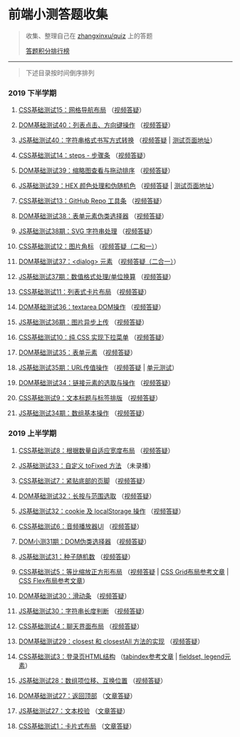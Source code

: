 # 前端小测答题收集

> 收集、整理自己在 [zhangxinxu/quiz](https://github.com/zhangxinxu/quiz/issues) 上的答题
>
> [答题积分排行榜](https://www.zhangxinxu.com/php/quiz)

---

> 下述目录按时间倒序排列

### 2019 下半学期

1. [CSS基础测试15：网格导航布局](https://github.com/wingmeng/front-end-quiz/issues/39)
  （[视频答疑](https://www.bilibili.com/video/av77516776)）

1. [DOM基础测试40：列表点击、方向键操作](https://github.com/wingmeng/front-end-quiz/issues/38)
  （[视频答疑](https://www.bilibili.com/video/av77516436)）

1. [JS基础测试40：字符串格式书写方式转换](https://github.com/wingmeng/front-end-quiz/issues/37)
  （[视频答疑](https://www.bilibili.com/video/av77516436) | [测试页面地址](http://quiz.xiliz.com/qunit40.html)）

1. [CSS基础测试14：steps - 步骤条](https://github.com/wingmeng/front-end-quiz/issues/36)
  （[视频答疑](https://www.bilibili.com/video/av75042558)）

1. [DOM基础测试39：缩略图查看与拖动排序](https://github.com/wingmeng/front-end-quiz/issues/35)
  （[视频答疑](https://www.bilibili.com/video/av74229607)）

1. [JS基础测试39：HEX 颜色处理和伪随机色](https://github.com/wingmeng/front-end-quiz/issues/34)
  （[视频答疑](https://www.bilibili.com/video/av73445271) | [测试页面地址](http://quiz.xiliz.com/qunit39.html)）

1. [CSS基础测试13：GitHub Repo 工具条](https://github.com/wingmeng/front-end-quiz/issues/33)
  （[视频答疑](https://www.bilibili.com/video/av73445027)）

1. [DOM基础测试38：表单元素伪类选择器](https://github.com/wingmeng/front-end-quiz/issues/32)
  （[视频答疑](https://www.bilibili.com/video/av71132928)）

1. [JS基础测试38期：SVG 字符串处理](https://github.com/wingmeng/front-end-quiz/issues/31)
  （[视频答疑](https://www.bilibili.com/video/av69279856)）

1. [CSS基础测试12：图片角标](https://github.com/wingmeng/front-end-quiz/issues/30)
  （[视频答疑（二和一）](https://www.bilibili.com/video/av68476064)）

1. [DOM基础测试37：&lt;dialog&gt; 元素](https://github.com/wingmeng/front-end-quiz/issues/29)
  （[视频答疑（二合一）](https://www.bilibili.com/video/av68476064)）

1. [JS基础测试37期：数值格式处理/单位换算](https://github.com/wingmeng/front-end-quiz/issues/28)
  （[视频答疑](https://www.bilibili.com/video/av66886926)）
  
1. [CSS基础测试11：列表式卡片布局](https://github.com/wingmeng/front-end-quiz/issues/27)
  （[视频答疑](https://www.bilibili.com/video/av66195390)）
  
1. [DOM基础测试36：textarea DOM操作](https://github.com/wingmeng/front-end-quiz/issues/26)
  （[视频答疑](https://www.bilibili.com/video/av65187484)）

1. [JS基础测试36期：图片异步上传](https://github.com/wingmeng/front-end-quiz/issues/25)
  （[视频答疑](https://www.bilibili.com/video/av64122335)）

1. [CSS基础测试10：纯 CSS 实现下拉菜单](https://github.com/wingmeng/front-end-quiz/issues/24)
  （[视频答疑](https://www.bilibili.com/video/av63183213)）

1. [DOM基础测试35：表单元素](https://github.com/wingmeng/front-end-quiz/issues/23)
  （[视频答疑](https://www.bilibili.com/video/av61984706)）

1. [JS基础测试35期：URL传值操作](https://github.com/wingmeng/front-end-quiz/issues/22)
  （[视频答疑](https://www.bilibili.com/video/av60953633) | 
  [单元测试](http://quiz.xiliz.com/qunit35.html)）

1. [DOM基础测试34：链接元素的选取与操作](https://github.com/wingmeng/front-end-quiz/issues/21)
  （[视频答疑](https://www.bilibili.com/video/av58980453)）
  
1. [CSS基础测试9：文本标题与标签排版](https://github.com/wingmeng/front-end-quiz/issues/20)
  （[视频答疑](https://www.bilibili.com/video/av59949127)）  
  
1. [JS基础测试34期：数组基本操作](https://github.com/wingmeng/front-end-quiz/issues/19)
  （[视频答疑](https://www.bilibili.com/video/av58170184)）

### 2019 上半学期

1. [CSS基础测试8：根据数量自适应宽度布局](https://github.com/wingmeng/front-end-quiz/issues/18)
  （[视频答疑](https://www.bilibili.com/video/av57195578)）
  
1. [JS基础测试33：自定义 toFixed 方法](https://github.com/wingmeng/front-end-quiz/issues/17)
  （未录播）
  
1. [CSS基础测试7：紧贴底部的页脚](https://github.com/wingmeng/front-end-quiz/issues/16)
  （[视频答疑](https://www.bilibili.com/video/av55645708/)）
  
1. [DOM基础测试32：长按与范围选取](https://github.com/wingmeng/front-end-quiz/issues/15)
  （[视频答疑](https://www.bilibili.com/video/av54223056/)）
  
1. [JS基础测试32：cookie 及 localStorage 操作](https://github.com/wingmeng/front-end-quiz/issues/14)
  （[视频答疑](https://www.bilibili.com/video/av53669812)）

1. [CSS基础测试6：音频播放器UI](https://github.com/wingmeng/front-end-quiz/issues/13)
  （[视频答疑](https://www.bilibili.com/video/av52817099/)）

1. [DOM小测31期：DOM伪类选择器](https://github.com/wingmeng/front-end-quiz/issues/12)
  （[视频答疑](https://www.bilibili.com/video/av52277058)）

1. [JS基础测试31：种子随机数](https://github.com/wingmeng/front-end-quiz/issues/11)
  （[视频答疑](https://www.bilibili.com/video/av50616143)）
  
1. [CSS基础测试5：等比缩放正方形布局](https://github.com/wingmeng/front-end-quiz/issues/10)
  （[视频答疑](https://www.bilibili.com/video/av49911230/) |
   [CSS Grid布局参考文章](https://www.zhangxinxu.com/wordpress/2018/11/display-grid-css-css3/) |
   [CSS Flex布局参考文章](https://www.zhangxinxu.com/wordpress/2018/10/display-flex-css3-css/)）

1. [DOM基础测试30：滑动条](https://github.com/wingmeng/front-end-quiz/issues/9)
  （[视频答疑](https://www.bilibili.com/video/av49150425/)）
  
1. [JS基础测试30：字符串长度判断](https://github.com/wingmeng/front-end-quiz/issues/8)
  （[视频答疑](https://www.bilibili.com/video/av48740887/)）

1. [CSS基础测试4：聊天界面布局](https://github.com/wingmeng/front-end-quiz/issues/7)
  （[视频答疑](https://www.bilibili.com/video/av47918901/)）

1. [DOM基础测试29：closest 和 closestAll 方法的实现](https://github.com/wingmeng/front-end-quiz/issues/6)
  （[视频答疑](https://www.bilibili.com/video/av46416094/)） 

1. [CSS基础测试3：登录页HTML结构](https://github.com/wingmeng/front-end-quiz/issues/5)
  （[tabindex参考文章](https://www.zhangxinxu.com/wordpress/?p=6131) | 
  [fieldset, legend元素](https://www.zhangxinxu.com/wordpress/?p=5730)）

1. [JS基础测试28：数组项位移、互换位置](https://github.com/wingmeng/front-end-quiz/issues/4)
  （[视频答疑](https://www.bilibili.com/video/av44442963/)）

1. [DOM基础测试27：返回顶部](https://github.com/wingmeng/front-end-quiz/issues/3)
  （[文章答疑](https://www.zhangxinxu.com/wordpress/2019/01/dom-quiz-27-window-scroll/)）  
    
1. [JS基础测试27：文本校验](https://github.com/wingmeng/front-end-quiz/issues/2)
  （[文章答疑](https://www.zhangxinxu.com/wordpress/2019/01/js-quiz-27/)）

1. [CSS基础测试1：卡片式布局](https://github.com/wingmeng/front-end-quiz/issues/1)
  （[文章答疑](https://www.zhangxinxu.com/wordpress/2019/01/css-quiz-1/)）

